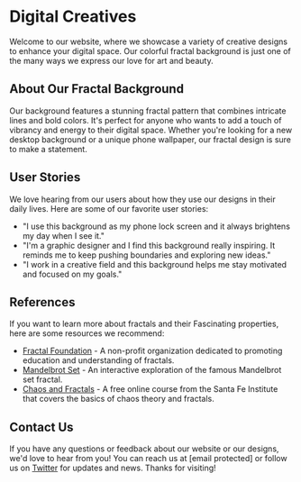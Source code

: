 <!--font:Dancing Script-->

# Digital Creatives

<!--font:Barlow Condensed-->

Welcome to our website, where we showcase a variety of creative designs to enhance your digital space. Our colorful fractal background is just one of the many ways we express our love for art and beauty.

## About Our Fractal Background

Our background features a stunning fractal pattern that combines intricate lines and bold colors. It's perfect for anyone who wants to add a touch of vibrancy and energy to their digital space. Whether you're looking for a new desktop background or a unique phone wallpaper, our fractal design is sure to make a statement.

## User Stories

We love hearing from our users about how they use our designs in their daily lives. Here are some of our favorite user stories:

-   "I use this background as my phone lock screen and it always brightens my day when I see it."
-   "I'm a graphic designer and I find this background really inspiring. It reminds me to keep pushing boundaries and exploring new ideas."
-   "I work in a creative field and this background helps me stay motivated and focused on my goals."

## References

If you want to learn more about fractals and their Fas<wbr>ci<wbr>na<wbr>ting properties, here are some resources we recommend:

-   [Fractal Foundation](#) - A non-profit organization dedicated to promoting education and understanding of fractals.
-   [Mandelbrot Set](#) - An interactive exploration of the famous Mandelbrot set fractal.
-   [Chaos and Fractals](#) - A free online course from the Santa Fe Institute that covers the basics of chaos theory and fractals.

## Contact Us

If you have any questions or feedback about our website or our designs, we'd love to hear from you! You can reach us at [email protected] or follow us on [Twitter](#) for updates and news. Thanks for visiting!

<!--

Write me content for website with wallpaper which alt text is:

"A wallpaper featuring a colorful fractal pattern, with intricate lines and bold colors."

The name/title of the page should not be 1:1 copy of the alt text but rather a real content of the website which is using this wallpaper.

- Use markdown format
- Start with heading
- Heading should be short and concise
- The content should look like a real website
- The website should not be about the wallpaper, wallpaper is just a related background
- Heading should be contain work "wallpaper" or "background"
- Include real sections like references, contact, user stories, etc. use things relevant to the page purpose.
- Feel free to use structure like headings, bullets, numbering, blockquotes, paragraphs, horizontal lines, etc.
- You can use formatting like bold or _italic_
- You can include UTF-8 emojis
- Links should be only #hash anchors (and you can refer to the document itself)
- Do not include images


---


# Colorful Fractal Wallpaper Background

Welcome to our website, where you can explore a variety of topics related to our passion for creativity and design. Our colorful fractal wallpaper background is just one of the many ways we express our love for art and beauty.

## About Our Fractal Wallpaper

Our wallpaper features a stunning fractal pattern that combines intricate lines and bold colors. It's perfect for anyone who wants to add a touch of vibrancy and energy to their digital space. Whether you're looking for a new desktop background or a unique phone wallpaper, our fractal design is sure to make a statement.

## User Stories

We love hearing from our users about how they use our wallpaper in their daily lives. Here are some of our favorite user stories:

- "I use this wallpaper as my phone background and it always brightens my day when I see it."
- "I'm an artist and I find this wallpaper really inspiring. It reminds me to keep pushing boundaries and exploring new ideas."
- "I work in a creative field and this wallpaper helps me stay motivated and focused on my goals."

## References

If you want to learn more about fractals and their Fas<wbr>ci<wbr>na<wbr>ting properties, here are some resources we recommend:

- [Fractal Foundation](#) - A non-profit organization dedicated to promoting education and understanding of fractals.
- [Mandelbrot Set](#) - An interactive exploration of the famous Mandelbrot set fractal.
- [Chaos and Fractals](#) - A free online course from the Santa Fe Institute that covers the basics of chaos theory and fractals.

## Contact Us

If you have any questions or feedback about our website or our fractal wallpaper background, we'd love to hear from you! You can reach us at [email protected] or follow us on [Twitter](#) for updates and news. Thanks for visiting!


---


Heading should not include word "wallpaper". The website should not be about the wallpaper itself, wallpaper is just a related background, rewrite whole content.


---


# Creative Designs for Your Digital Space

Welcome to our website, where we showcase a variety of creative designs to enhance your digital space. Our colorful fractal background is just one of the many ways we express our love for art and beauty.

## About Our Fractal Background

Our background features a stunning fractal pattern that combines intricate lines and bold colors. It's perfect for anyone who wants to add a touch of vibrancy and energy to their digital space. Whether you're looking for a new desktop background or a unique phone wallpaper, our fractal design is sure to make a statement.

## User Stories

We love hearing from our users about how they use our designs in their daily lives. Here are some of our favorite user stories:

- "I use this background as my phone lock screen and it always brightens my day when I see it."
- "I'm a graphic designer and I find this background really inspiring. It reminds me to keep pushing boundaries and exploring new ideas."
- "I work in a creative field and this background helps me stay motivated and focused on my goals."

## References

If you want to learn more about fractals and their Fas<wbr>ci<wbr>na<wbr>ting properties, here are some resources we recommend:

- [Fractal Foundation](#) - A non-profit organization dedicated to promoting education and understanding of fractals.
- [Mandelbrot Set](#) - An interactive exploration of the famous Mandelbrot set fractal.
- [Chaos and Fractals](#) - A free online course from the Santa Fe Institute that covers the basics of chaos theory and fractals.

## Contact Us

If you have any questions or feedback about our website or our designs, we'd love to hear from you! You can reach us at [email protected] or follow us on [Twitter](#) for updates and news. Thanks for visiting!

-->
